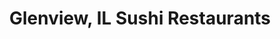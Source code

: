 ---
layout: city
title: Glenview, IL Sushi Restaurants
permalink: /illinois/glenview/
stateAbbr: IL
stateName: Illinois
cityName: Glenview
---